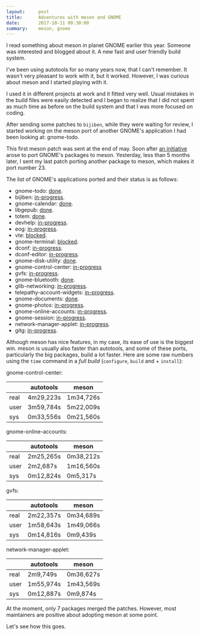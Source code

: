 ```yaml
---
layout:     post
title:      Adventures with meson and GNOME
date:       2017-10-11 00:30:00
summary:    meson, gnome
---
```


I read something about meson in planet GNOME earlier this year.
Someone was interested and blogged about it. A new fast and user
friendly build system.

I've been using autotools for so many years now, that I can't
remember. It wasn't very pleasant to work with it, but it worked.
However, I was curious about meson and I started playing with it.

I used it in different projects at work and it fitted very well.
Usual mistakes in the build files were easily detected and I began
to realize that I did not spent as much time as before on the
build system and that I was more focused on coding.

After sending some patches to `bijiben`, while they were waiting
for review, I started working on the meson port of another GNOME's
application I had been looking at: gnome-todo.

This first meson patch was sent at the end of may. Soon after [an
initiative](https://wiki.gnome.org/Initiatives/GnomeGoals/MesonPorting)
arose to port GNOME's packages to meson. Yesterday, less than 5
months later, I sent my last patch porting another package to meson,
which makes it port number 23.

The list of GNOME's applications ported and their status is as
follows:

* gnome-todo: [done](https://bugzilla.gnome.org/show_bug.cgi?id=781908).
* bijiben: [in-progress](https://bugzilla.gnome.org/show_bug.cgi?id=782707).
* gnome-calendar: [done](https://bugzilla.gnome.org/show_bug.cgi?id=782843).
* libgepub: [done](https://bugzilla.gnome.org/show_bug.cgi?id=782994).
* totem: [done](https://bugzilla.gnome.org/show_bug.cgi?id=783205).
* devhelp: [in-progress](https://bugzilla.gnome.org/show_bug.cgi?id=783819).
* eog: [in-progress](https://bugzilla.gnome.org/show_bug.cgi?id=784354).
* vte: [blocked](https://bugzilla.gnome.org/show_bug.cgi?id=784561).
* gnome-terminal: [blocked](https://bugzilla.gnome.org/show_bug.cgi?id=784762).
* dconf: [in-progress](https://bugzilla.gnome.org/show_bug.cgi?id=784910).
* dconf-editor: [in-progress](https://bugzilla.gnome.org/show_bug.cgi?id=784922).
* gnome-disk-utility: [done](https://bugzilla.gnome.org/show_bug.cgi?id=784975).
* gnome-control-center: [in-progress](https://bugzilla.gnome.org/show_bug.cgi?id=785414)
* gvfs: [in-progress](https://bugzilla.gnome.org/show_bug.cgi?id=786149).
* gnome-bluetooth: [done](https://bugzilla.gnome.org/show_bug.cgi?id=785737).
* glib-networking: [in-progress](http://bugzilla.gnome.org/show_bug.cgi?id=786639).
* telepathy-account-widgets: [in-progress](https://bugzilla.gnome.org/show_bug.cgi?id=786969).
* gnome-documents: [done](https://bugzilla.gnome.org/show_bug.cgi?id=787013).
* gnome-photos: [in-progress](https://bugzilla.gnome.org/show_bug.cgi?id=787094).
* gnome-online-accounts: [in-progress](https://bugzilla.gnome.org/show_bug.cgi?id=787634).
* gnome-session: [in-progress](https://bugzilla.gnome.org/show_bug.cgi?id=787806).
* network-manager-applet: [in-progress](https://bugzilla.gnome.org/show_bug.cgi?id=788146).
* gitg: [in-progress](https://bugzilla.gnome.org/show_bug.cgi?id=788796).

Although meson has nice features, in my case, its ease of use is the
biggest win. meson is usually also faster than autotools, and some
of these ports, particularly the big packages, build a lot faster. 
Here are some raw numbers using the `time` command in a *full build*
(`configure`, `build` and + `install`):

gnome-control-center:

||autotools|meson|
|---|---|---|
|real|4m29,223s|1m34,726s|
|user|3m59,784s|5m22,009s|
|sys|0m33,556s|0m21,560s|

gnome-online-accounts:

||autotools|meson|
|---|---|---|
|real|2m25,265s|0m38,212s|
|user|2m2,687s|1m16,560s|
|sys|0m12,824s|0m5,317s|

gvfs:

||autotools|meson|
|---|---|---|
|real|2m22,357s|0m34,689s|
|user|1m58,643s|1m49,066s|
|sys|0m14,816s|0m9,439s|

network-manager-applet:

||autotools|meson |
|---|---|---|
|real|2m9,749s|0m36,627s|
|user|1m55,974s|1m43,569s
|sys|0m12,887s|0m9,874s|

At the moment, only 7 packages merged the patches. However, most
maintainers are positive about adopting meson at some point.

Let's see how this goes.

